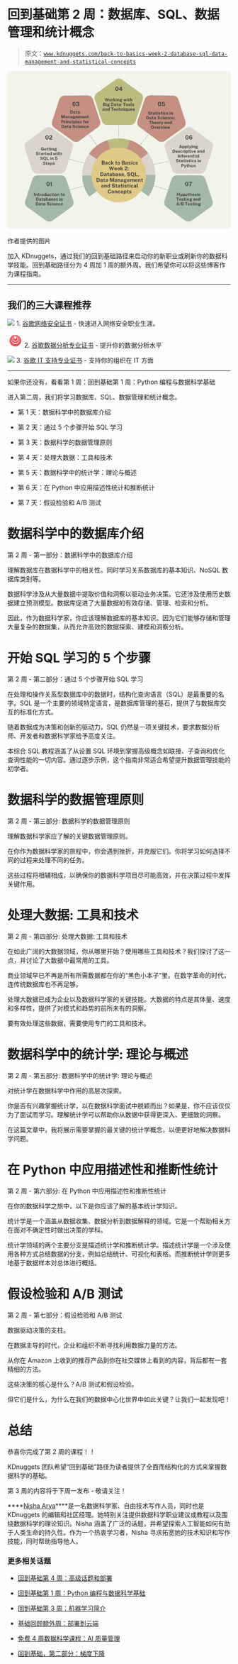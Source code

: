 # 回到基础第 2 周：数据库、SQL、数据管理和统计概念

> 原文：[`www.kdnuggets.com/back-to-basics-week-2-database-sql-data-management-and-statistical-concepts`](https://www.kdnuggets.com/back-to-basics-week-2-database-sql-data-management-and-statistical-concepts)

![回到基础第 2 周：数据库、SQL、数据管理和统计概念](img/07d9ecea94ed96d01ebc5b961f878f3d.png)

作者提供的图片

加入 KDnuggets，通过我们的回到基础路径来启动你的新职业或刷新你的数据科学技能。回到基础路径分为 4 周加 1 周的额外周。我们希望你可以将这些博客作为课程指南。

* * *

## 我们的三大课程推荐

![](img/0244c01ba9267c002ef39d4907e0b8fb.png) 1\. [谷歌网络安全证书](https://www.kdnuggets.com/google-cybersecurity) - 快速进入网络安全职业生涯。

![](img/e225c49c3c91745821c8c0368bf04711.png) 2\. [谷歌数据分析专业证书](https://www.kdnuggets.com/google-data-analytics) - 提升你的数据分析水平

![](img/0244c01ba9267c002ef39d4907e0b8fb.png) 3\. [谷歌 IT 支持专业证书](https://www.kdnuggets.com/google-itsupport) - 支持你的组织在 IT 方面

* * *

如果你还没有，看看第 1 周：回到基础第 1 周：Python 编程与数据科学基础

进入第二周，我们将学习数据库、SQL、数据管理和统计概念。

+   第 1 天：数据科学中的数据库介绍

+   第 2 天：通过 5 个步骤开始 SQL 学习

+   第 3 天：数据科学的数据管理原则

+   第 4 天：处理大数据：工具和技术

+   第 5 天：数据科学中的统计学：理论与概述

+   第 6 天：在 Python 中应用描述性统计和推断统计

+   第 7 天：假设检验和 A/B 测试

# 数据科学中的数据库介绍

第 2 周 - 第一部分：数据科学中的数据库介绍

理解数据库在数据科学中的相关性。同时学习关系数据库的基本知识、NoSQL 数据库类别等。

数据科学涉及从大量数据中提取价值和洞察以驱动业务决策。它还涉及使用历史数据建立预测模型。数据库促进了大量数据的有效存储、管理、检索和分析。

因此，作为数据科学家，你应该理解数据库的基本知识。因为它们能够存储和管理大量复杂的数据集，从而允许高效的数据探索、建模和洞察分析。

# 开始 SQL 学习的 5 个步骤

第 2 周 - 第二部分：通过 5 个步骤开始 SQL 学习

在处理和操作关系型数据库中的数据时，结构化查询语言（SQL）是最重要的名字。SQL 是一个主要的领域特定语言，是数据库管理的基石，提供了与数据库交互的标准化方式。

随着数据成为决策和创新的驱动力，SQL 仍然是一项关键技术，要求数据分析师、开发者和数据科学家给予高度关注。

本综合 SQL 教程涵盖了从设置 SQL 环境到掌握高级概念如联接、子查询和优化查询性能的一切内容。通过逐步示例，这个指南非常适合希望提升数据管理技能的初学者。

# 数据科学的数据管理原则

第 2 周 - 第三部分: 数据科学的数据管理原则

理解数据科学家应了解的关键数据管理原则。

在你作为数据科学家的旅程中，你会遇到挫折，并克服它们。你将学习如何选择不同的过程来处理不同的任务。

这些过程将相辅相成，以确保你的数据科学项目尽可能高效，并在决策过程中发挥关键作用。

# 处理大数据: 工具和技术

第 2 周 - 第四部分: 处理大数据: 工具和技术

在如此广阔的大数据领域，你从哪里开始？使用哪些工具和技术？我们探讨了这一点，并讨论了大数据中最常用的工具。

商业领域早已不再是所有所需数据都在你的“黑色小本子”里。在数字革命的时代，连传统数据库也不再足够。

处理大数据已成为企业以及数据科学家的关键技能。大数据的特点是其体量、速度和多样性，提供了对模式和趋势的前所未有的洞察。

要有效处理这些数据，需要使用专门的工具和技术。

# 数据科学中的统计学: 理论与概述

第 2 周 - 第五部分: 数据科学中的统计学: 理论与概述

对统计学在数据科学中作用的高层次探索。

你是否有兴趣掌握统计学，以在数据科学面试中脱颖而出？如果是，你不应该仅仅为了面试而学习。理解统计学可以帮助你从数据中获得更深入、更细致的洞察。

在这篇文章中，我将展示需要掌握的最关键的统计学概念，以便更好地解决数据科学问题。

# 在 Python 中应用描述性和推断性统计

第 2 周 - 第六部分: 在 Python 中应用描述性和推断性统计

在你的数据科学之旅中，以下是你应该了解的基本统计学知识。

统计学是一个涵盖从数据收集、数据分析到数据解释的领域。它是一个帮助相关方在面对不确定性时做出决策的学科。

统计学领域的两个主要分支是描述统计学和推断统计学。描述统计学是一个涉及使用各种方式总结数据的分支，例如总结统计、可视化和表格。而推断统计学则更多地基于数据样本对总体进行概括。

# 假设检验和 A/B 测试

第 2 周 - 第七部分：假设检验和 A/B 测试

数据驱动决策的支柱。

在数据主导的时代，企业和组织不断寻找利用数据力量的方法。

从你在 Amazon 上收到的推荐产品到你在社交媒体上看到的内容，背后都有一套精细的方法。

这些决策的核心是什么？A/B 测试和假设检验。

但它们是什么，为什么在我们的数据中心化世界中如此关键？让我们一起发现吧！

# 总结

恭喜你完成了第 2 周的课程！！

KDnuggets 团队希望“回到基础”路径为读者提供了全面而结构化的方式来掌握数据科学的基础。

第 3 周的内容将于下周一发布 - 敬请关注！

[](https://www.linkedin.com/in/nisha-arya-ahmed/)****[Nisha Arya](https://www.linkedin.com/in/nisha-arya-ahmed/)****是一名数据科学家、自由技术写作人员，同时也是 KDnuggets 的编辑和社区经理。她特别关注提供数据科学职业建议或教程以及围绕数据科学的理论知识。Nisha 涵盖了广泛的话题，并希望探索人工智能如何有助于人类生命的持久性。作为一个热衷学习者，Nisha 寻求拓宽她的技术知识和写作技能，同时帮助指导他人。

### 更多相关话题

+   [回到基础第 4 周：高级话题和部署](https://www.kdnuggets.com/back-to-basics-week-4-advanced-topics-and-deployment)

+   [回到基础第 1 周：Python 编程与数据科学基础](https://www.kdnuggets.com/back-to-basics-week-1-python-programming-data-science-foundations)

+   [回到基础第 3 周：机器学习简介](https://www.kdnuggets.com/back-to-basics-week-3-introduction-to-machine-learning)

+   [基础回顾额外周：部署到云端](https://www.kdnuggets.com/back-to-basics-bonus-week-deploying-to-the-cloud)

+   [免费 4 周数据科学课程：AI 质量管理](https://www.kdnuggets.com/2022/02/truera-free-4-week-data-science-course-ai-quality-management.html)

+   [回到基础，第二部分：梯度下降](https://www.kdnuggets.com/2023/03/back-basics-part-dos-gradient-descent.html)

